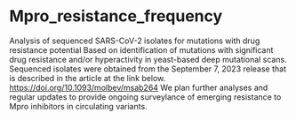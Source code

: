 # Mpro_resistance_frequency
Analysis of sequenced SARS-CoV-2 isolates for mutations with drug resistance potential
Based on identification of mutations with significant drug resistance and/or hyperactivity
in yeast-based deep mutational scans.
Sequenced isolates were obtained from the September 7, 2023 release that is described in 
the article at the link below. 
https://doi.org/10.1093/molbev/msab264
We plan further analyses and regular updates to provide ongoing surveylance of 
emerging resistance to Mpro inhibitors in circulating variants.
